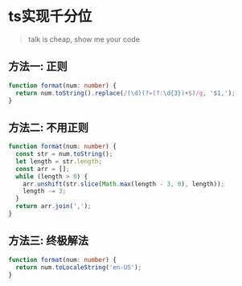 # ts实现千分位

> talk is cheap, show me your code

## 方法一: 正则

```typescript
function format(num: number) {
  return num.toString().replace(/(\d)(?=(?:\d{3})+$)/g, '$1,');
}
```

## 方法二: 不用正则

```typescript
function format(num: number) {
  const str = num.toString();
  let length = str.length;
  const arr = [];
  while (length > 0) {
    arr.unshift(str.slice(Math.max(length - 3, 0), length));
    length -= 3;
  }
  return arr.join(',');
}
```

## 方法三: 终极解法

```typescript
function format(num: number) {
  return num.toLocaleString('en-US');
}
```